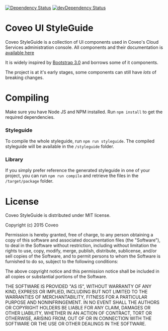 [![Dependency Status](https://david-dm.org/Coveo/styleguide.svg?style=flat-square)](https://david-dm.org/Coveo/styleguide)
[![devDependency Status](https://david-dm.org/Coveo/styleguide/dev-status.svg?style=flat-square)](https://david-dm.org/Coveo/styleguide#info=devDependencies)

Coveo UI StyleGuide
===================

Coveo StyleGuide is a collection of UI components used in Coveo's Cloud Services administration console. All components and their documentation is [available here](http://coveo.github.io/styleguide/)

It is widely inspired by [Bootstrap 3.0](https://github.com/twbs/bootstrap) and borrows some of it components.

The project is at it's early stages, some components can still have _lots_ of breaking changes.

# Compiling

Make sure you have Node JS and NPM installed.
Run `npm install` to get the required dependencies.

### Styleguide

To compile the whole styleguide, run `npm run styleguide`.
The compiled styleguide will be available in the `/styleguide` folder.

### Library

If you simply prefer reference the generated styleguide in one of your project, you can run `npm run compile` and retrieve the files in the `/target/package` folder.

# License

Coveo StyleGuide is distributed under MIT license.

Copyright (c) 2015 Coveo

Permission is hereby granted, free of charge, to any person obtaining a
copy of this software and associated documentation files (the "Software"),
to deal in the Software without restriction, including without limitation
the rights to use, copy, modify, merge, publish, distribute, sublicense,
and/or sell copies of the Software, and to permit persons to whom the
Software is furnished to do so, subject to the following conditions:

The above copyright notice and this permission notice shall be included in
all copies or substantial portions of the Software.

THE SOFTWARE IS PROVIDED "AS IS", WITHOUT WARRANTY OF ANY KIND, EXPRESS OR
IMPLIED, INCLUDING BUT NOT LIMITED TO THE WARRANTIES OF MERCHANTABILITY,
FITNESS FOR A PARTICULAR PURPOSE AND NONINFRINGEMENT. IN NO EVENT SHALL THE
AUTHORS OR COPYRIGHT HOLDERS BE LIABLE FOR ANY CLAIM, DAMAGES OR OTHER
LIABILITY, WHETHER IN AN ACTION OF CONTRACT, TORT OR OTHERWISE, ARISING
FROM, OUT OF OR IN CONNECTION WITH THE SOFTWARE OR THE USE OR OTHER
DEALINGS IN THE SOFTWARE.